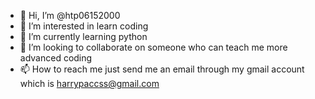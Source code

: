 - 👋 Hi, I’m @htp06152000
- 👀 I’m interested in learn coding
- 🌱 I’m currently learning python
- 💞️ I’m looking to collaborate on someone who can teach me more advanced coding
- 📫 How to reach me just send me an email through my gmail account which is harrypaccss@gmail.com

<!---
htp06152000/htp06152000 is a ✨ special ✨ repository because its `README.md` (this file) appears on your GitHub profile.
You can click the Preview link to take a look at your changes.
--->
